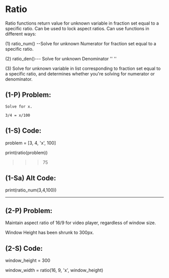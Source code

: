 # Ratio
Ratio functions return value for unknown variable in fraction set equal to a specific ratio.
Can be used to lock aspect ratios. 
Can use functions in different ways: 

(1) ratio_num() --Solve for unknown Numerator for fraction set equal to a specific ratio.

(2) ratio_den()--- Solve for unknown Denominator '' '' 

(3) Solve for unknown variable in list corresponding to fraction set equal to a specific ratio, and determines whether you're solving for numerator or denominator.  

(1-P) Problem: 
-----------------
    Solve for x. 

    3/4 = x/100 


(1-S) Code: 
------------
  problem = [3, 4, 'x', 100] 

  print(ratio(problem)) 

  >>>75 


(1-Sa) Alt Code: 
--------------
  print(ratio_num(3,4,100))
  
---------------------------------------------------------

(2-P) Problem: 
-------------------
  Maintain aspect ratio of 16/9 for video player, regardless of window size.
  
  Window Height has been shrunk to 300px. 

(2-S) Code: 
---------
  window_height = 300 
  
  window_width = ratio(16, 9, 'x', window_height)

